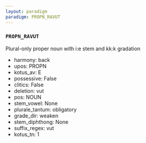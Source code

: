 ```yaml
---
layout: paradigm
paradigm: PROPN_RAVUT
---
```

### ` PROPN_RAVUT `

Plural-only proper noun with i:e stem and kk:k gradation
* harmony: back
* upos: PROPN
* kotus_av: E
* possessive: False
* clitics: False
* deletion: vut
* pos: NOUN
* stem_vowel: None
* plurale_tantum: obligatory
* grade_dir: weaken
* stem_diphthong: None
* suffix_regex: vut
* kotus_tn: 1
